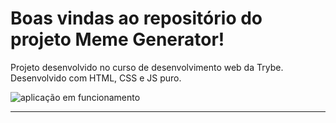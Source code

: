 # Boas vindas ao repositório do projeto Meme Generator!

Projeto desenvolvido no curso de desenvolvimento web da Trybe.
Desenvolvido com HTML, CSS e JS puro.

![aplicação em funcionamento](/assets/aplication.gif)

---
